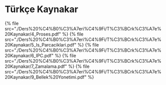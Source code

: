 # Türkçe Kaynakar

<!--Index-->

{% file src="./Ders%20%C4%B0%C3%A7eri%C4%9Fi/T%C3%BCrk%C3%A7e%20Kaynakar/4_Proses.pdf" %}
{% file src="./Ders%20%C4%B0%C3%A7eri%C4%9Fi/T%C3%BCrk%C3%A7e%20Kaynakar/5_Is_Parcaciklari.pdf" %}
{% file src="./Ders%20%C4%B0%C3%A7eri%C4%9Fi/T%C3%BCrk%C3%A7e%20Kaynakar/6_IPC.pdf" %}
{% file src="./Ders%20%C4%B0%C3%A7eri%C4%9Fi/T%C3%BCrk%C3%A7e%20Kaynakar/7_Zamalama.pdf" %}
{% file src="./Ders%20%C4%B0%C3%A7eri%C4%9Fi/T%C3%BCrk%C3%A7e%20Kaynakar/9_Bellek%20Yonetimi.pdf" %}

<!--Index-->
